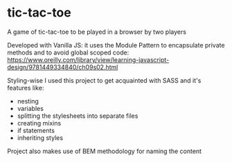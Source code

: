 # tic-tac-toe
A game of tic-tac-toe to be played in a browser by two players

Developed with Vanilla JS: it uses the Module Pattern to encapsulate private methods and to avoid global scoped code:
https://www.oreilly.com/library/view/learning-javascript-design/9781449334840/ch09s02.html

Styling-wise I used this project to get acquainted with SASS and it's features like:
- nesting
- variables
- splitting the stylesheets into separate files
- creating mixins
- if statements
- inheriting styles

Project also makes use of BEM methodology for naming the content
